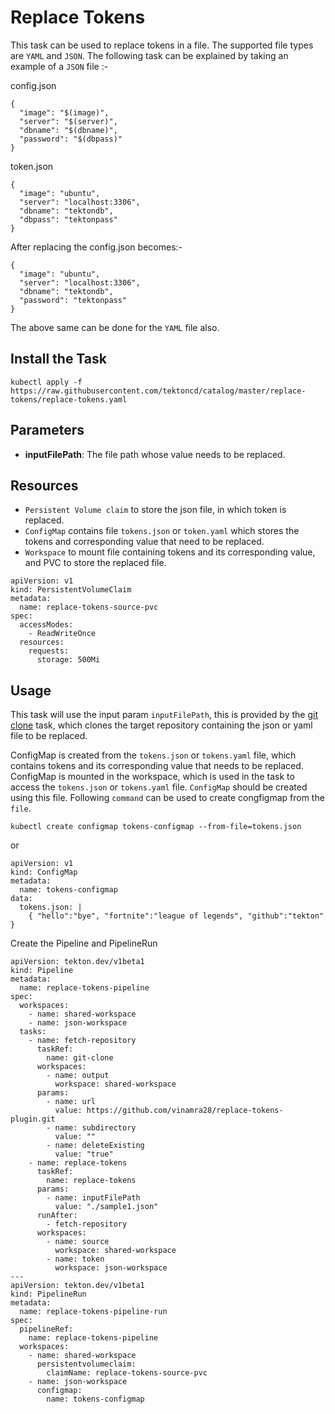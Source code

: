 # Replace Tokens

This task can be used to replace tokens in a file. The supported file types are `YAML` and `JSON`. 
The following task can be explained by taking an example of a `JSON` file :-

config.json
```
{
  "image": "$(image)",
  "server": "$(server)",
  "dbname": "$(dbname)",
  "password": "$(dbpass)"
}
```
token.json
```
{
  "image": "ubuntu",
  "server": "localhost:3306",
  "dbname": "tektondb",
  "dbpass": "tektonpass"
}
```
After replacing the config.json becomes:-
```
{
  "image": "ubuntu",
  "server": "localhost:3306",
  "dbname": "tektondb",
  "password": "tektonpass"
}
```
The above same can be done for the `YAML` file also.

## Install the Task

```
kubectl apply -f https://raw.githubusercontent.com/tektoncd/catalog/master/replace-tokens/replace-tokens.yaml
```

## Parameters

- **inputFilePath**: The file path whose value needs to be replaced.

## Resources

* `Persistent Volume claim` to store the json file, in which token is replaced.
* `ConfigMap` contains file `tokens.json` or `token.yaml` which stores the tokens and corresponding value that need to be replaced.
* `Workspace` to mount file containing tokens and its corresponding value, and PVC to store the replaced file.
```
apiVersion: v1
kind: PersistentVolumeClaim
metadata:
  name: replace-tokens-source-pvc
spec:
  accessModes:
    - ReadWriteOnce
  resources:
    requests:
      storage: 500Mi
```

## Usage

This task will use the input param `inputFilePath`, this is provided by the [git clone](https://raw.githubusercontent.com/tektoncd/catalog/v1beta1/git/git-clone.yaml) task, which clones the target repository containing the json or yaml file to be replaced.

ConfigMap is created from the `tokens.json` or `tokens.yaml` file, which contains tokens and its corresponding value that needs to be replaced. ConfigMap is mounted in the workspace, which is used in the task to access the `tokens.json` or `tokens.yaml` file.
`ConfigMap` should be created using this file. Following `command` can be used to create congfigmap from the `file`.
```
kubectl create configmap tokens-configmap --from-file=tokens.json
```
or
```
apiVersion: v1
kind: ConfigMap
metadata:
  name: tokens-configmap
data:
  tokens.json: |
    { "hello":"bye", "fortnite":"league of legends", "github":"tekton" }
```

Create the Pipeline and PipelineRun

```
apiVersion: tekton.dev/v1beta1
kind: Pipeline
metadata:
  name: replace-tokens-pipeline
spec:
  workspaces:
    - name: shared-workspace
    - name: json-workspace
  tasks:
    - name: fetch-repository
      taskRef:
        name: git-clone
      workspaces:
        - name: output
          workspace: shared-workspace
      params:
        - name: url
          value: https://github.com/vinamra28/replace-tokens-plugin.git
        - name: subdirectory
          value: ""
        - name: deleteExisting
          value: "true"
    - name: replace-tokens
      taskRef:
        name: replace-tokens
      params:
        - name: inputFilePath
          value: "./sample1.json"
      runAfter:
        - fetch-repository
      workspaces:
        - name: source
          workspace: shared-workspace
        - name: token
          workspace: json-workspace
---
apiVersion: tekton.dev/v1beta1
kind: PipelineRun
metadata:
  name: replace-tokens-pipeline-run
spec:
  pipelineRef:
    name: replace-tokens-pipeline
  workspaces:
    - name: shared-workspace
      persistentvolumeclaim:
        claimName: replace-tokens-source-pvc
    - name: json-workspace
      configmap: 
        name: tokens-configmap
```